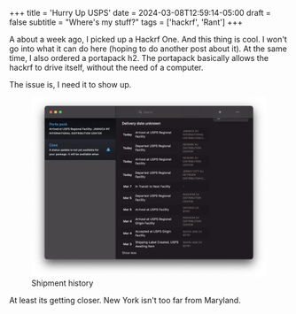 +++
title = 'Hurry Up USPS'
date = 2024-03-08T12:59:14-05:00
draft = false
subtitle = "Where's my stuff?"
tags = ['hackrf', 'Rant']
+++

A about a week ago, I picked up a Hackrf One. And this thing is cool. I won't go into what it can do here (hoping to do another post about it). At the same time, I also ordered a portapack h2. The portapack basically allows the hackrf to drive itself, without the need of a computer.

The issue is, I need it to show up.

<figure>
	<img src='fig1.webp'/>
	<figcaption>Shipment history</figcaption>
</figure>

At least its getting closer. New York isn't too far from Maryland.